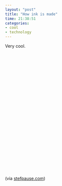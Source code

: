 ```yaml
---
layout: "post"
title: "How ink is made"
time: 21:38:51
categories: 
- cool
- technology
---
```

Very cool.

<div style="text-align:center;"><center><object width="640" height="390"><param name="movie" value="http://www.youtube.com/v/Fypi6dAJB8E&hl=en_US&feature=player_embedded&version=3"></param><param name="allowFullScreen" value="true"></param><param name="allowScriptAccess" value="always"></param><embed src="http://www.youtube.com/v/Fypi6dAJB8E&hl=en_US&feature=player_embedded&version=3" type="application/x-shockwave-flash" allowfullscreen="true" allowScriptAccess="always" width="640" height="390"></embed></object></center></div>

(via <a href="http://stefpause.com/art-design/how-ink-is-made/">stefpause.com</a>)